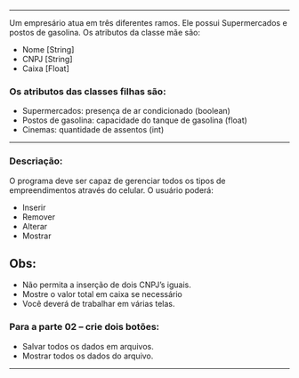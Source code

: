 <hr>

Um empresário atua em três diferentes ramos. Ele possui Supermercados e postos de gasolina. Os atributos da classe mãe são:
- Nome [String]
- CNPJ [String]
- Caixa [Float]

### Os atributos das classes filhas são:

- Supermercados: presença de ar condicionado (boolean)
- Postos de gasolina: capacidade do tanque de gasolina (float)
- Cinemas: quantidade de assentos (int)

<hr>

### Descriação:

O programa deve ser capaz de gerenciar todos os tipos de empreendimentos através do celular.
O usuário poderá:

- Inserir
- Remover
- Alterar
- Mostrar

## Obs:

- Não permita a inserção de dois CNPJ’s iguais.
- Mostre o valor total em caixa se necessário
- Você deverá de trabalhar em várias telas.

### Para a parte 02 – crie dois botões:

- Salvar todos os dados em arquivos.
- Mostrar todos os dados do arquivo.

<hr>
